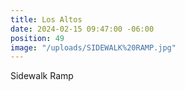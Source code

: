 ```yaml
---
title: Los Altos
date: 2024-02-15 09:47:00 -06:00
position: 49
image: "/uploads/SIDEWALK%20RAMP.jpg"
---
```


Sidewalk Ramp